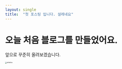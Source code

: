 ```yaml
---
layout: single
title:  "첫 포스팅 입니다. 설레네요"
---
```


# 오늘 처음 블로그를 만들었어요.

앞으로 꾸준히 올려보겠습니다. 

<img src="C:\myData\2022\03-projects\kiara413-github-blog\kiara413.github.io\images\2022-03-05-first\whitefox.jpg" alt="whitefox" style="zoom:33%;" />
